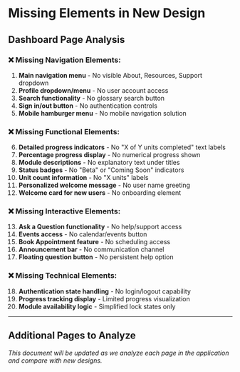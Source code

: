 # Missing Elements in New Design

## Dashboard Page Analysis

### ❌ Missing Navigation Elements:
1. **Main navigation menu** - No visible About, Resources, Support dropdown
2. **Profile dropdown/menu** - No user account access
3. **Search functionality** - No glossary search button
4. **Sign in/out button** - No authentication controls
5. **Mobile hamburger menu** - No mobile navigation solution

### ❌ Missing Functional Elements:
6. **Detailed progress indicators** - No "X of Y units completed" text labels
7. **Percentage progress display** - No numerical progress shown
8. **Module descriptions** - No explanatory text under titles
9. **Status badges** - No "Beta" or "Coming Soon" indicators
10. **Unit count information** - No "X units" labels
11. **Personalized welcome message** - No user name greeting
12. **Welcome card for new users** - No onboarding element

### ❌ Missing Interactive Elements:
13. **Ask a Question functionality** - No help/support access
14. **Events access** - No calendar/events button
15. **Book Appointment feature** - No scheduling access
16. **Announcement bar** - No communication channel
17. **Floating question button** - No persistent help option

### ❌ Missing Technical Elements:
18. **Authentication state handling** - No login/logout capability
19. **Progress tracking display** - Limited progress visualization
20. **Module availability logic** - Simplified lock states only

---

## Additional Pages to Analyze

*This document will be updated as we analyze each page in the application and compare with new designs.*
